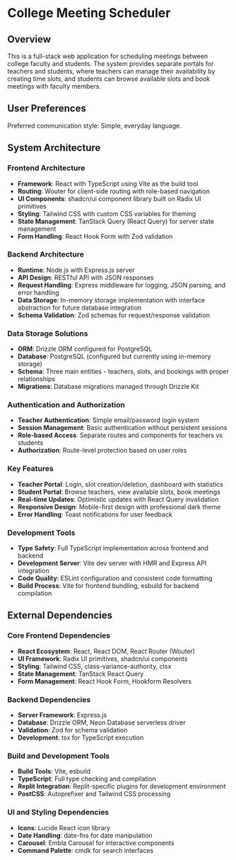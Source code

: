 # College Meeting Scheduler

## Overview

This is a full-stack web application for scheduling meetings between college faculty and students. The system provides separate portals for teachers and students, where teachers can manage their availability by creating time slots, and students can browse available slots and book meetings with faculty members.

## User Preferences

Preferred communication style: Simple, everyday language.

## System Architecture

### Frontend Architecture
- **Framework**: React with TypeScript using Vite as the build tool
- **Routing**: Wouter for client-side routing with role-based navigation
- **UI Components**: shadcn/ui component library built on Radix UI primitives
- **Styling**: Tailwind CSS with custom CSS variables for theming
- **State Management**: TanStack Query (React Query) for server state management
- **Form Handling**: React Hook Form with Zod validation

### Backend Architecture
- **Runtime**: Node.js with Express.js server
- **API Design**: RESTful API with JSON responses
- **Request Handling**: Express middleware for logging, JSON parsing, and error handling
- **Data Storage**: In-memory storage implementation with interface abstraction for future database integration
- **Schema Validation**: Zod schemas for request/response validation

### Data Storage Solutions
- **ORM**: Drizzle ORM configured for PostgreSQL
- **Database**: PostgreSQL (configured but currently using in-memory storage)
- **Schema**: Three main entities - teachers, slots, and bookings with proper relationships
- **Migrations**: Database migrations managed through Drizzle Kit

### Authentication and Authorization
- **Teacher Authentication**: Simple email/password login system
- **Session Management**: Basic authentication without persistent sessions
- **Role-based Access**: Separate routes and components for teachers vs students
- **Authorization**: Route-level protection based on user roles

### Key Features
- **Teacher Portal**: Login, slot creation/deletion, dashboard with statistics
- **Student Portal**: Browse teachers, view available slots, book meetings
- **Real-time Updates**: Optimistic updates with React Query invalidation
- **Responsive Design**: Mobile-first design with professional dark theme
- **Error Handling**: Toast notifications for user feedback

### Development Tools
- **Type Safety**: Full TypeScript implementation across frontend and backend
- **Development Server**: Vite dev server with HMR and Express API integration
- **Code Quality**: ESLint configuration and consistent code formatting
- **Build Process**: Vite for frontend bundling, esbuild for backend compilation

## External Dependencies

### Core Frontend Dependencies
- **React Ecosystem**: React, React DOM, React Router (Wouter)
- **UI Framework**: Radix UI primitives, shadcn/ui components
- **Styling**: Tailwind CSS, class-variance-authority, clsx
- **State Management**: TanStack React Query
- **Form Management**: React Hook Form, Hookform Resolvers

### Backend Dependencies
- **Server Framework**: Express.js
- **Database**: Drizzle ORM, Neon Database serverless driver
- **Validation**: Zod for schema validation
- **Development**: tsx for TypeScript execution

### Build and Development Tools
- **Build Tools**: Vite, esbuild
- **TypeScript**: Full type checking and compilation
- **Replit Integration**: Replit-specific plugins for development environment
- **PostCSS**: Autoprefixer and Tailwind CSS processing

### UI and Styling Dependencies
- **Icons**: Lucide React icon library
- **Date Handling**: date-fns for date manipulation
- **Carousel**: Embla Carousel for interactive components
- **Command Palette**: cmdk for search interfaces